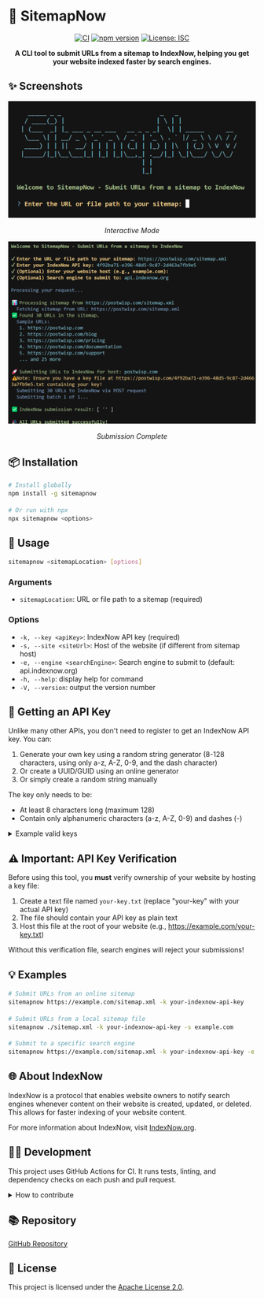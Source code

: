 # 🚀 SitemapNow

<div align="center">

[![CI](https://github.com/TheRealPerson98/SitemapNow/workflows/CI/badge.svg)](https://github.com/TheRealPerson98/SitemapNow/actions)
[![npm version](https://img.shields.io/npm/v/sitemapnow.svg?style=flat)](https://www.npmjs.com/package/sitemapnow)
[![License: ISC](https://img.shields.io/badge/License-ISC-blue.svg)](https://opensource.org/licenses/ISC)

**A CLI tool to submit URLs from a sitemap to IndexNow, helping you get your website indexed faster by search engines.**

</div>

## ✨ Screenshots

<div align="center">
  <img src="./assets/main.png" alt="Interactive Mode" width="600"/>
  <p><em>Interactive Mode</em></p>

  <img src="./assets/finished.png" alt="Submission Complete" width="600"/>
  <p><em>Submission Complete</em></p>
</div>

## 📦 Installation

```bash
# Install globally
npm install -g sitemapnow

# Or run with npx
npx sitemapnow <options>
```

## 🔧 Usage

```bash
sitemapnow <sitemapLocation> [options]
```

### Arguments

- `sitemapLocation`: URL or file path to a sitemap (required)

### Options

- `-k, --key <apiKey>`: IndexNow API key (required)
- `-s, --site <siteUrl>`: Host of the website (if different from sitemap host)
- `-e, --engine <searchEngine>`: Search engine to submit to (default: api.indexnow.org)
- `-h, --help`: display help for command
- `-V, --version`: output the version number

## 🔑 Getting an API Key

Unlike many other APIs, you don't need to register to get an IndexNow API key. You can:

1. Generate your own key using a random string generator (8-128 characters, using only a-z, A-Z, 0-9, and the dash character)
2. Or create a UUID/GUID using an online generator
3. Or simply create a random string manually

The key only needs to be:
- At least 8 characters long (maximum 128)
- Contain only alphanumeric characters (a-z, A-Z, 0-9) and dashes (-)

<details>
<summary>Example valid keys</summary>

- `b90e064309544c8b9baf4d2f3f59eaca`
- `my-indexnow-key-2023`
- `a1b2c3d4-e5f6-g7h8-i9j0`
</details>

## ⚠️ Important: API Key Verification

Before using this tool, you **must** verify ownership of your website by hosting a key file:

1. Create a text file named `your-key.txt` (replace "your-key" with your actual API key)
2. The file should contain your API key as plain text
3. Host this file at the root of your website (e.g., https://example.com/your-key.txt)

Without this verification file, search engines will reject your submissions!

## 💡 Examples

```bash
# Submit URLs from an online sitemap
sitemapnow https://example.com/sitemap.xml -k your-indexnow-api-key

# Submit URLs from a local sitemap file
sitemapnow ./sitemap.xml -k your-indexnow-api-key -s example.com

# Submit to a specific search engine
sitemapnow https://example.com/sitemap.xml -k your-indexnow-api-key -e bing.com
```

## 🌐 About IndexNow

IndexNow is a protocol that enables website owners to notify search engines whenever content on their website is created, updated, or deleted. This allows for faster indexing of your website content.

For more information about IndexNow, visit [IndexNow.org](https://www.indexnow.org/).

## 👨‍💻 Development

This project uses GitHub Actions for CI. It runs tests, linting, and dependency checks on each push and pull request.

<details>
<summary>How to contribute</summary>

1. Fork the repository
2. Create your feature branch (`git checkout -b feature/amazing-feature`)
3. Commit your changes (`git commit -m 'Add some amazing feature'`)
4. Push to the branch (`git push origin feature/amazing-feature`)
5. Open a Pull Request
</details>

## 📚 Repository

[GitHub Repository](https://github.com/TheRealPerson98/SitemapNow)

## 📄 License

This project is licensed under the [Apache License 2.0](./LICENSE).